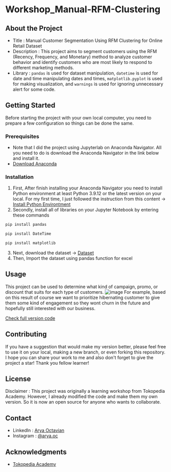 # Workshop_Manual-RFM-Clustering

## About the Project

* Title : Manual Customer Segmentation Using RFM Clustering for Online Retail Dataset
* Description : This project aims to segment customers using the RFM (Recency, Frequency, and Monetary) method to analyze customer behavior and identify customers who are most likely to respond to different marketing methods.
* Library : `pandas` is used for dataset manipulation, `datetime` is used for date and time manipulating dates and times, `matplotlib.pyplot` is used for making visualization, and `warnings` is used for ignoring unnecessary alert for some code.

## Getting Started
Before starting the project with your own local computer, you need to prepare a few configuration so things can be done the same.

### Prerequisites
* Note that I did the project using Jupyterlab on Anaconda Navigator. All you need to do is download the Anaconda Navigator in the link below and install it.
* [Download Anaconda](https://www.anaconda.com/products/distribution)
 
### Installation
1. First, After finish installing your Anaconda Navigator you need to install Python environment at least Python 3.9.12 or the latest version on your local. For my first time, I just followed the instruction from this content → [Install Python Environtment](https://www.youtube.com/watch?v=5mDYijMfSzs) 
2. Secondly, install all of libraries on your Jupyter Notebook by entering these commands
```sh
pip install pandas
```
```sh
pip install DateTime
```
```sh
pip install matplotlib
```
3. Next, download the dataset → [Dataset](https://github.com/aryaoctav/Workshop_Manual-RFM-Clustering/blob/main/Online%20Retail.xlsx)
4. Then, Import the dataset using pandas function for excel

## Usage
This project can be used to determine what kind of campaign, promo, or discount that suits for each type of customers.
![image](https://user-images.githubusercontent.com/105413896/208016762-2f59e0e3-e7dc-433f-9560-c9040e91e236.png)
For example, based on this result of course we want to prioritize hibernating customer to give them some kind of engagement so they wont churn in the future and hopefully still interested with our business.

[Check full version code](https://github.com/aryaoctav/Workshop_Manual-RFM-Clustering/blob/main/RFM%20Workshop_Arya.ipynb)

## Contributing

If you have a suggestion that would make my version better, please feel free to use it on your local, making a new branch, or even forking this repository. I hope you can share your work to me and also don't forget to give the project a star! Thank you fellow learner!

## License

Disclaimer : This project was originally a learning workshop from Tokopedia Academy. However, I already modified the code and make them my own version. So it is now an open source for anyone who wants to collaborate.

## Contact
* LinkedIn : [Arya Octavian](https://www.linkedin.com/in/arya-octavian/)
* Instagram : [@arya.oc](https://www.instagram.com/arya.oc/?hl=id)

## Acknowledgments
* [Tokopedia Academy](https://academy.tokopedia.com/)
